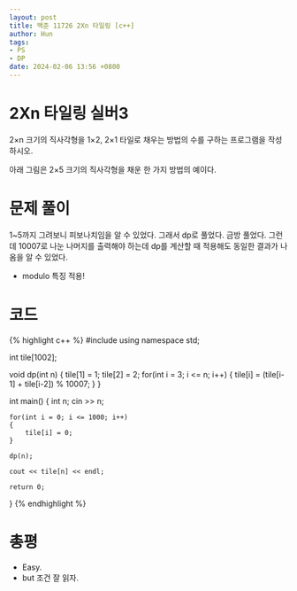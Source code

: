 ```yaml
---
layout: post
title: 백준 11726 2Xn 타일링 [c++]
author: Hun
tags:
- PS
- DP
date: 2024-02-06 13:56 +0800
---
```


# 2Xn 타일링 실버3

2×n 크기의 직사각형을 1×2, 2×1 타일로 채우는 방법의 수를 구하는 프로그램을 작성하시오.

아래 그림은 2×5 크기의 직사각형을 채운 한 가지 방법의 예이다.

# 문제 풀이
1~5까지 그려보니 피보나치임을 알 수 있었다. 그래서 dp로 풀었다.
금방 풀었다. 그런데 10007로 나눈 나머지를 출력해야 하는데 dp를 계산할 때 적용해도 동일한 결과가 나옴을 알 수 있었다. 
- modulo 특징 적용!

# 코드
{% highlight c++ %}
#include <iostream>
using namespace std;

int tile[1002];

void dp(int n)
{
    tile[1] = 1;
    tile[2] = 2;
    for(int i = 3; i <= n; i++)
    {
        tile[i] = (tile[i-1] + tile[i-2]) % 10007;
    }
}

int main()
{
    int n;
    cin >> n;

    for(int i = 0; i <= 1000; i++)
    {
        tile[i] = 0;
    }
    
    dp(n);

    cout << tile[n] << endl;

    return 0;
}
{% endhighlight %}

# 총평
- Easy.
- but 조건 잘 읽자.
